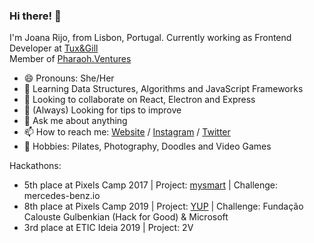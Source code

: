 ### Hi there! 👋

I'm Joana Rijo, from Lisbon, Portugal. Currently working as Frontend Developer at [Tux&Gill](https://www.tux-gill.pt/)  
Member of [Pharaoh.Ventures](https://pharaoh.ventures/)

- 😄 Pronouns: She/Her
- 🌱 Learning Data Structures, Algorithms and JavaScript Frameworks
- 👯 Looking to collaborate on React, Electron and Express
- 🤔 (Always) Looking for tips to improve
- 💬 Ask me about anything
- 📫 How to reach me: [Website](https://joanarijo.dev) / [Instagram](https://www.instagram.com/joana_rijo/) / [Twitter](https://twitter.com/joanarijo)
- 🚀 Hobbies: Pilates, Photography, Doodles and Video Games

Hackathons:
- 5th place at Pixels Camp 2017 | Project: [mysmart](https://github.com/mjamado/MOCKPIXEL008) | Challenge: mercedes-benz.io
- 8th place at Pixels Camp 2019 | Project: [YUP](https://taikai.network/en/pixelscamp/challenges/pixels-camp/projects/cjtin5qji1zy40b84fklxhtiz/idea) | Challenge: Fundação Calouste Gulbenkian (Hack for Good) & Microsoft
- 3rd place at ETIC Ideia 2019 | Project: 2V 
